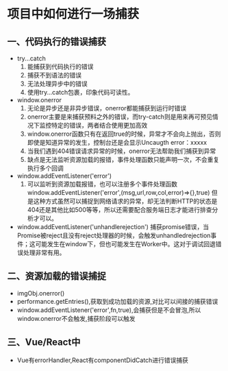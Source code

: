 #  项目中如何进行一场捕获
##  一、代码执行的错误捕获
+  try...catch
    1.  能捕获到代码执行的错误
    2.  捕获不到语法的错误
    3.  无法处理异步中的错误
    4.  使用try...catch包裹，印象代码可读性。
+   window.onerror
    1.  无论是异步还是非异步错误，onerror都能捕获到运行时错误
    2.  onerror主要是来捕获预料之外的错误，而try-catch则是用来再可预见情况下监控特定的错误，两者结合使用更加高效
    3.  window.onerror函数只有在返回true的时候，异常才不会向上抛出，否则即使是知道异常的发生，控制台还是会显示Uncaugth error：xxxxx
    4.  当我们遇到404错误请求异常的时候，onerror无法帮助我们捕获到异常
    5.  缺点是无法监听资源加载的报错，事件处理函数只能声明一次，不会重复执行多个回调
+   window.addEventListener('error')
    1.  可以监听到资源加载报错，也可以注册多个事件处理函数
        window.addEventListener('error',(msg,url,row,col,error)=>{},true)
        但是这种方式虽然可以捕捉到网络请求的异常，却无法判断HTTP的状态是404还是其他比如500等等，所以还需要配合服务端日志才能进行排查分析才可以。
+   window.addEventListener('unhandlerejection')
    捕获promise错误，当Promise被reject且没有reject处理器的时候，会触发unhandledrejection事件；这可能发生在window下，但也可能发生在Worker中。这对于调试回退错误处理非常有用。
##  二、资源加载的错误捕捉
+   imgObj.onerror()
+   performance.getEntries(),获取到成功加载的资源,对比可以间接的捕获错误
+   window.addEventListener('error',fn,true),会捕获但是不会冒泡,所以window.onerror不会触发,捕获阶段可以触发
##  三、Vue/React中
+   Vue有errorHandler,React有componentDidCatch进行错误捕获